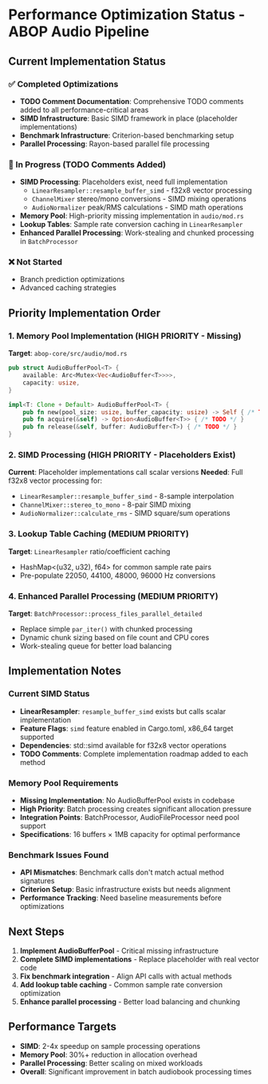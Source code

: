 # Performance Optimization Status - ABOP Audio Pipeline

## Current Implementation Status

### ✅ Completed Optimizations
- **TODO Comment Documentation**: Comprehensive TODO comments added to all performance-critical areas
- **SIMD Infrastructure**: Basic SIMD framework in place (placeholder implementations)
- **Benchmark Infrastructure**: Criterion-based benchmarking setup
- **Parallel Processing**: Rayon-based parallel file processing

### 🚧 In Progress (TODO Comments Added)
- **SIMD Processing**: Placeholders exist, need full implementation
  - `LinearResampler::resample_buffer_simd` - f32x8 vector processing
  - `ChannelMixer` stereo/mono conversions - SIMD mixing operations  
  - `AudioNormalizer` peak/RMS calculations - SIMD math operations
- **Memory Pool**: High-priority missing implementation in `audio/mod.rs`
- **Lookup Tables**: Sample rate conversion caching in `LinearResampler`
- **Enhanced Parallel Processing**: Work-stealing and chunked processing in `BatchProcessor`

### ❌ Not Started
- Branch prediction optimizations
- Advanced caching strategies

## Priority Implementation Order

### 1. Memory Pool Implementation (HIGH PRIORITY - Missing)
**Target**: `abop-core/src/audio/mod.rs`
```rust
pub struct AudioBufferPool<T> {
    available: Arc<Mutex<Vec<AudioBuffer<T>>>>,
    capacity: usize,
}

impl<T: Clone + Default> AudioBufferPool<T> {
    pub fn new(pool_size: usize, buffer_capacity: usize) -> Self { /* TODO */ }
    pub fn acquire(&self) -> Option<AudioBuffer<T>> { /* TODO */ }
    pub fn release(&self, buffer: AudioBuffer<T>) { /* TODO */ }
}
```

### 2. SIMD Processing (HIGH PRIORITY - Placeholders Exist)
**Current**: Placeholder implementations call scalar versions
**Needed**: Full f32x8 vector processing for:
- `LinearResampler::resample_buffer_simd` - 8-sample interpolation
- `ChannelMixer::stereo_to_mono` - 8-pair SIMD mixing
- `AudioNormalizer::calculate_rms` - SIMD square/sum operations

### 3. Lookup Table Caching (MEDIUM PRIORITY)
**Target**: `LinearResampler` ratio/coefficient caching
- HashMap<(u32, u32), f64> for common sample rate pairs
- Pre-populate 22050, 44100, 48000, 96000 Hz conversions

### 4. Enhanced Parallel Processing (MEDIUM PRIORITY)
**Target**: `BatchProcessor::process_files_parallel_detailed`
- Replace simple `par_iter()` with chunked processing
- Dynamic chunk sizing based on file count and CPU cores
- Work-stealing queue for better load balancing
## Implementation Notes

### Current SIMD Status
- **LinearResampler**: `resample_buffer_simd` exists but calls scalar implementation
- **Feature Flags**: `simd` feature enabled in Cargo.toml, x86_64 target supported
- **Dependencies**: std::simd available for f32x8 vector operations
- **TODO Comments**: Complete implementation roadmap added to each method

### Memory Pool Requirements
- **Missing Implementation**: No AudioBufferPool exists in codebase
- **High Priority**: Batch processing creates significant allocation pressure  
- **Integration Points**: BatchProcessor, AudioFileProcessor need pool support
- **Specifications**: 16 buffers × 1MB capacity for optimal performance

### Benchmark Issues Found
- **API Mismatches**: Benchmark calls don't match actual method signatures
- **Criterion Setup**: Basic infrastructure exists but needs alignment
- **Performance Tracking**: Need baseline measurements before optimizations

## Next Steps

1. **Implement AudioBufferPool** - Critical missing infrastructure
2. **Complete SIMD implementations** - Replace placeholder with real vector code
3. **Fix benchmark integration** - Align API calls with actual methods  
4. **Add lookup table caching** - Common sample rate conversion optimization
5. **Enhance parallel processing** - Better load balancing and chunking

## Performance Targets
- **SIMD**: 2-4x speedup on sample processing operations
- **Memory Pool**: 30%+ reduction in allocation overhead
- **Parallel Processing**: Better scaling on mixed workloads
- **Overall**: Significant improvement in batch audiobook processing times
